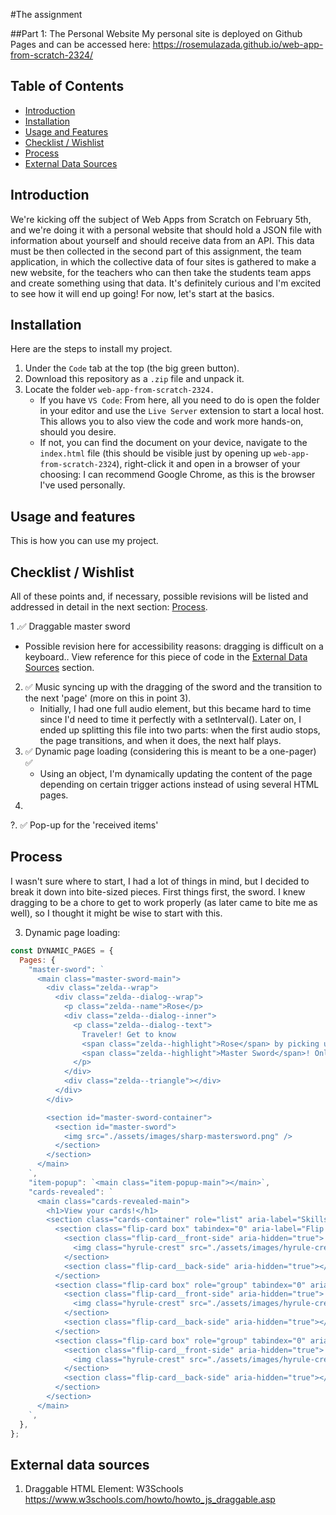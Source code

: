 <!-- Add a link to your live demo in Github Pages 🌐-->

#The assignment

##Part 1: The Personal Website
My personal site is deployed on Github Pages and can be accessed here:
https://rosemulazada.github.io/web-app-from-scratch-2324/

<!-- ☝️ replace this description with a description of your own work -->

## Table of Contents

- [Introduction](#introduction)
- [Installation](#installation)
- [Usage and Features](#usage-and-features)
- [Checklist / Wishlist](#checklist--wishlist)
- [Process](#process)
- [External Data Sources](#external-data-sources)

## Introduction

We're kicking off the subject of Web Apps from Scratch on February 5th, and we're doing it with a personal website that should hold a JSON file with information about yourself and should receive data from an API. This data must be then collected in the second part of this assignment, the team application, in which the collective data of four sites is gathered to make a new website, for the teachers who can then take the students team apps and create something using that data. It's definitely curious and I'm excited to see how it will end up going! For now, let's start at the basics.

## Installation

Here are the steps to install my project.

1. Under the `Code` tab at the top (the big green button).
2. Download this repository as a `.zip` file and unpack it.
3. Locate the folder `web-app-from-scratch-2324.`
   - If you have `VS Code`: From here, all you need to do is open the folder in your editor and use the `Live Server` extension to start a local host. This allows you to also view the code and work more hands-on, should you desire.
   - If not, you can find the document on your device, navigate to the `index.html` file (this should be visible just by opening up `web-app-from-scratch-2324`), right-click it and open in a browser of your choosing: I can recommend Google Chrome, as this is the browser I've used personally.

## Usage and features

This is how you can use my project.

## Checklist / Wishlist

All of these points and, if necessary, possible revisions will be listed and addressed in detail in the next section: [Process](#process).

1 .✅ Draggable master sword

- Possible revision here for accessibility reasons: dragging is difficult on a keyboard.. View reference for this piece of code in the [External Data Sources](#external-data-sources) section.

2. ✅ Music syncing up with the dragging of the sword and the transition to the next 'page' (more on this in point 3).
   - Initially, I had one full audio element, but this became hard to time since I'd need to time it perfectly with a setInterval(). Later on, I ended up splitting this file into two parts: when the first audio stops, the page transitions, and when it does, the next half plays.
3. ✅ Dynamic page loading (considering this is meant to be a one-pager) ✅
   - Using an object, I'm dynamically updating the content of the page depending on certain trigger actions instead of using several HTML pages.
4.

?. ✅ Pop-up for the 'received items'

## Process

I wasn't sure where to start, I had a lot of things in mind, but I decided to break it down into bite-sized pieces. First things first, the sword. I knew dragging to be a chore to get to work properly (as later came to bite me as well), so I thought it might be wise to start with this.

3. Dynamic page loading:

```javascript
const DYNAMIC_PAGES = {
  Pages: {
    "master-sword": `
      <main class="master-sword-main">
        <div class="zelda--wrap">
          <div class="zelda--dialog--wrap">
            <p class="zelda--name">Rose</p>
            <div class="zelda--dialog--inner">
              <p class="zelda--dialog--text">
                Traveler! Get to know
                <span class="zelda--highlight">Rose</span> by picking up the
                <span class="zelda--highlight">Master Sword</span>! Only you can do it..
              </p>
            </div>
            <div class="zelda--triangle"></div>
          </div>
        </div>

        <section id="master-sword-container">
          <section id="master-sword">
            <img src="./assets/images/sharp-mastersword.png" />
          </section>
        </section>
      </main>
    `,
    "item-popup": `<main class="item-popup-main"></main>`,
    "cards-revealed": `
      <main class="cards-revealed-main">
        <h1>View your cards!</h1>
        <section class="cards-container" role="list" aria-label="Skills List">
          <section class="flip-card box" tabindex="0" aria-label="Flip Card">
            <section class="flip-card__front-side" aria-hidden="true">
              <img class="hyrule-crest" src="./assets/images/hyrule-crest-unedited-removebg-preview.png" alt="Hyrule Crest">
            </section>
            <section class="flip-card__back-side" aria-hidden="true"></section>
          </section>
          <section class="flip-card box" role="group" tabindex="0" aria-label="Flip Card">
            <section class="flip-card__front-side" aria-hidden="true">
              <img class="hyrule-crest" src="./assets/images/hyrule-crest-unedited-removebg-preview.png" alt="Hyrule Crest">
            </section>
            <section class="flip-card__back-side" aria-hidden="true"></section>
          </section>
          <section class="flip-card box" role="group" tabindex="0" aria-label="Flip Card">
            <section class="flip-card__front-side" aria-hidden="true">
              <img class="hyrule-crest" src="./assets/images/hyrule-crest-unedited-removebg-preview.png" alt="Hyrule Crest">
            </section>
            <section class="flip-card__back-side" aria-hidden="true"></section>
          </section>
        </section>
      </main>
    `,
  },
};
```

## External data sources

1. Draggable HTML Element: W3Schools https://www.w3schools.com/howto/howto_js_draggable.asp

<!-- replace the code in the /docs folder with your own, so you can showcase your work with GitHub Pages 🌍 -->

<!-- Add a nice poster image here at the end of the week, showing off your shiny frontend 📸 -->

<!-- Maybe a table of contents here? 📚 -->

<!-- How about a section that describes how to install this project? 🤓 -->

<!-- ...but how does one use this project? What are its features 🤔 -->

<!-- What external data source is featured in your project and what are its properties 🌠 -->

<!-- Maybe a checklist of done stuff and stuff still on your wishlist? ✅ -->

<!-- How about a license here? 📜 (or is it a licence?) 🤷 -->
